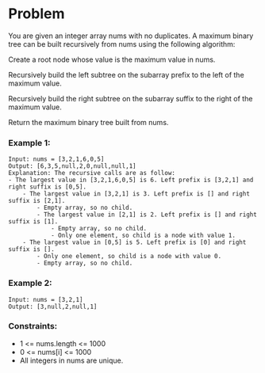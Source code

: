 # Problem

You are given an integer array nums with no duplicates. A maximum binary tree can be built recursively from nums using the following algorithm:

Create a root node whose value is the maximum value in nums.

Recursively build the left subtree on the subarray prefix to the left of the maximum value.

Recursively build the right subtree on the subarray suffix to the right of the maximum value.

Return the maximum binary tree built from nums.

### Example 1:

```
Input: nums = [3,2,1,6,0,5]
Output: [6,3,5,null,2,0,null,null,1]
Explanation: The recursive calls are as follow:
- The largest value in [3,2,1,6,0,5] is 6. Left prefix is [3,2,1] and right suffix is [0,5].
    - The largest value in [3,2,1] is 3. Left prefix is [] and right suffix is [2,1].
        - Empty array, so no child.
        - The largest value in [2,1] is 2. Left prefix is [] and right suffix is [1].
            - Empty array, so no child.
            - Only one element, so child is a node with value 1.
    - The largest value in [0,5] is 5. Left prefix is [0] and right suffix is [].
        - Only one element, so child is a node with value 0.
        - Empty array, so no child.
```

### Example 2:
```
Input: nums = [3,2,1]
Output: [3,null,2,null,1]
```

### Constraints:

- 1 <= nums.length <= 1000
- 0 <= nums[i] <= 1000
- All integers in nums are unique.

